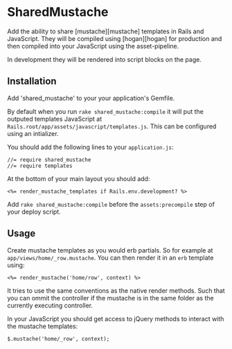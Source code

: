 # SharedMustache

Add the ability to share [mustache][mustache] templates in Rails and
JavaScript. They will be compiled using [hogan][hogan] for production and
then compiled into your JavaScript using the asset-pipeline.

In development they will be rendered into script blocks on the page.

## Installation

Add 'shared_mustache' to your your application's Gemfile.

By default when you run `rake shared_mustache:compile` it will put the outputed
templates JavaScript at `Rails.root/app/assets/javascript/templates.js`. This
can be configured using an intializer.

You should add the following lines to your `application.js`:

    //= require shared_mustache
    //= require templates

At the bottom of your main layout you should add:

    <%= render_mustache_templates if Rails.env.development? %>

Add `rake shared_mustache:compile` before the `assets:precompile` step of your
deploy script.

## Usage

Create mustache templates as you would erb partials. So for example at
`app/views/home/_row.mustache`. You can then render it in an `erb` template
using:

    <%= render_mustache('home/row', context) %>

It tries to use the same conventions as the native render methods. Such that
you can ommit the controller if the mustache is in the same folder as the
currently executing controller.

In your JavaScript you should get access to jQuery methods to interact with the
mustache templates:

    $.mustache('home/_row', context);


